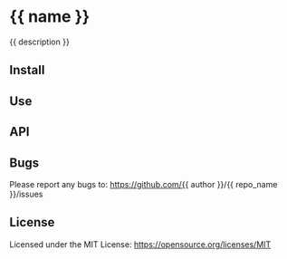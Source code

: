 # {{ name }}

{{ description }}

## Install

## Use

## API

## Bugs

Please report any bugs to: https://github.com/{{ author }}/{{ repo_name }}/issues

## License

Licensed under the MIT License: https://opensource.org/licenses/MIT
